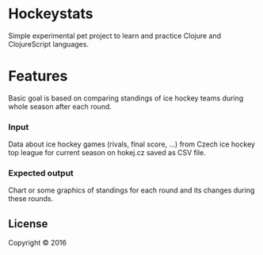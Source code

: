 # Hockeystats

Simple experimental pet project to learn and practice Clojure and ClojureScript languages.

# Features

Basic goal is based on comparing standings of ice hockey teams during whole season after each round.

### Input

Data about ice hockey games (rivals, final score, ...) from Czech ice hockey top league for current season on hokej.cz saved as CSV file.

### Expected output

Chart or some graphics of standings for each round and its changes during these rounds.

## License

Copyright © 2016

